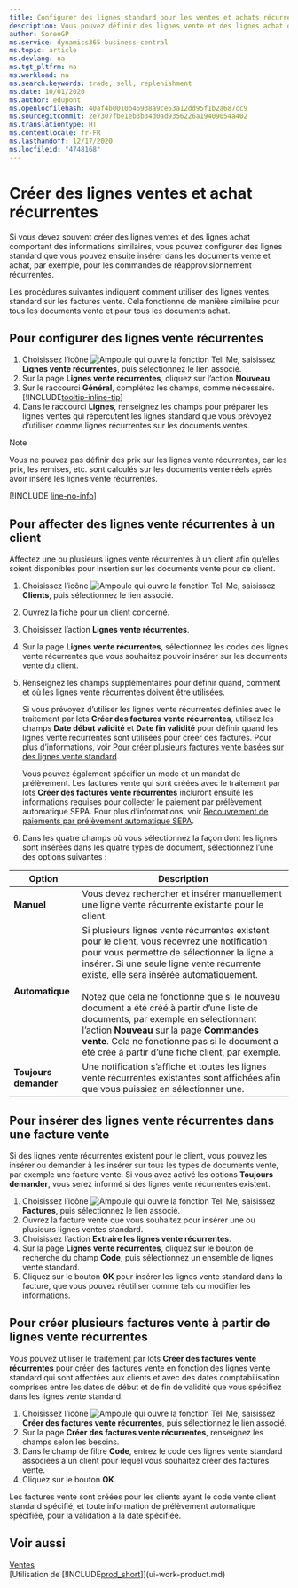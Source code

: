 ```yaml
---
title: Configurer des lignes standard pour les ventes et achats récurrents| Microsoft
description: Vous pouvez définir des lignes vente et des lignes achat que vous utilisez fréquemment et les insérer dans des documents achat et vente pour remplir rapidement les lignes avec des informations standard.
author: SorenGP
ms.service: dynamics365-business-central
ms.topic: article
ms.devlang: na
ms.tgt_pltfrm: na
ms.workload: na
ms.search.keywords: trade, sell, replenishment
ms.date: 10/01/2020
ms.author: edupont
ms.openlocfilehash: 40af4b0010b46938a9ce53a12dd95f1b2a687cc9
ms.sourcegitcommit: 2e7307fbe1eb3b34d0ad9356226a19409054a402
ms.translationtype: HT
ms.contentlocale: fr-FR
ms.lasthandoff: 12/17/2020
ms.locfileid: "4748168"
---
```

# <a name="create-recurring-sales-and-purchase-lines"></a>Créer des lignes ventes et achat récurrentes
Si vous devez souvent créer des lignes ventes et des lignes achat comportant des informations similaires, vous pouvez configurer des lignes standard que vous pouvez ensuite insérer dans les documents vente et achat, par exemple, pour les commandes de réapprovisionnement récurrentes.  

Les procédures suivantes indiquent comment utiliser des lignes ventes standard sur les factures vente. Cela fonctionne de manière similaire pour tous les documents vente et pour tous les documents achat.  

## <a name="to-set-up-recurring-sales-lines"></a>Pour configurer des lignes vente récurrentes

1. Choisissez l’icône ![Ampoule qui ouvre la fonction Tell Me](media/ui-search/search_small.png "Dites-moi ce que vous voulez faire"), saisissez **Lignes vente récurrentes**, puis sélectionnez le lien associé.  
2. Sur la page **Lignes vente récurrentes**, cliquez sur l’action **Nouveau**.  
3. Sur le raccourci **Général**, complétez les champs, comme nécessaire. [!INCLUDE[tooltip-inline-tip](includes/tooltip-inline-tip_md.md)]  
4. Dans le raccourci **Lignes**, renseignez les champs pour préparer les lignes ventes qui répercutent les lignes standard que vous prévoyez d’utiliser comme lignes récurrentes sur les documents ventes.  

> [!NOTE]
> Vous ne pouvez pas définir des prix sur les lignes vente récurrentes, car les prix, les remises, etc. sont calculés sur les documents vente réels après avoir inséré les lignes vente récurrentes.

[!INCLUDE [line-no-info](includes/line-no-info.md)]

## <a name="to-assign-recurring-sales-lines-to-a-customer"></a>Pour affecter des lignes vente récurrentes à un client

Affectez une ou plusieurs lignes vente récurrentes à un client afin qu’elles soient disponibles pour insertion sur les documents vente pour ce client.

1. Choisissez l’icône ![Ampoule qui ouvre la fonction Tell Me](media/ui-search/search_small.png "Dites-moi ce que vous voulez faire"), saisissez **Clients**, puis sélectionnez le lien associé.
2. Ouvrez la fiche pour un client concerné.
3. Choisissez l’action **Lignes vente récurrentes**.
4. Sur la page **Lignes vente récurrentes**, sélectionnez les codes des lignes vente récurrentes que vous souhaitez pouvoir insérer sur les documents vente du client.
5. Renseignez les champs supplémentaires pour définir quand, comment et où les lignes vente récurrentes doivent être utilisées.  

    Si vous prévoyez d’utiliser les lignes vente récurrentes définies avec le traitement par lots **Créer des factures vente récurrentes**, utilisez les champs **Date début validité** et **Date fin validité** pour définir quand les lignes vente récurrentes sont utilisées pour créer des factures. Pour plus d’informations, voir [Pour créer plusieurs factures vente basées sur des lignes vente standard](sales-how-work-standard-lines.md#to-create-multiple-sales-invoices-based-on-recurring-sales-lines).

    Vous pouvez également spécifier un mode et un mandat de prélèvement. Les factures vente qui sont créées avec le traitement par lots **Créer des factures vente récurrentes** incluront ensuite les informations requises pour collecter le paiement par prélèvement automatique SEPA. Pour plus d’informations, voir [Recouvrement de paiements par prélèvement automatique SEPA](finance-collect-payments-with-sepa-direct-debit.md).

6. Dans les quatre champs où vous sélectionnez la façon dont les lignes sont insérées dans les quatre types de document, sélectionnez l’une des options suivantes :

|Option|Description|
|------|-----------|
|**Manuel**|Vous devez rechercher et insérer manuellement une ligne vente récurrente existante pour le client.|
|**Automatique**|Si plusieurs lignes vente récurrentes existent pour le client, vous recevrez une notification pour vous permettre de sélectionner la ligne à insérer. Si une seule ligne vente récurrente existe, elle sera insérée automatiquement.<br /><br />Notez que cela ne fonctionne que si le nouveau document a été créé à partir d’une liste de documents, par exemple en sélectionnant l’action **Nouveau** sur la page **Commandes vente**. Cela ne fonctionne pas si le document a été créé à partir d’une fiche client, par exemple.|
|**Toujours demander**|Une notification s’affiche et toutes les lignes vente récurrentes existantes sont affichées afin que vous puissiez en sélectionner une.

## <a name="to-insert-recurring-sales-lines-on-a-sales-invoice"></a>Pour insérer des lignes vente récurrentes dans une facture vente

Si des lignes vente récurrentes existent pour le client, vous pouvez les insérer ou demander à les insérer sur tous les types de documents vente, par exemple une facture vente. Si vous avez activé les options **Toujours demander**, vous serez informé si des lignes vente récurrentes existent.

1. Choisissez l’icône ![Ampoule qui ouvre la fonction Tell Me](media/ui-search/search_small.png "Dites-moi ce que vous voulez faire"), saisissez **Factures**, puis sélectionnez le lien associé.
2. Ouvrez la facture vente que vous souhaitez pour insérer une ou plusieurs lignes ventes standard.
3. Choisissez l’action **Extraire les lignes vente récurrentes**.
4. Sur la page **Lignes vente récurrentes**, cliquez sur le bouton de recherche du champ **Code**, puis sélectionnez un ensemble de lignes vente standard.
5. Cliquez sur le bouton **OK** pour insérer les lignes vente standard dans la facture, que vous pouvez réutiliser comme tels ou modifier les informations.

## <a name="to-create-multiple-sales-invoices-based-on-recurring-sales-lines"></a>Pour créer plusieurs factures vente à partir de lignes vente récurrentes
Vous pouvez utiliser le traitement par lots **Créer des factures vente récurrentes** pour créer des factures vente en fonction des lignes vente standard qui sont affectées aux clients et avec des dates comptabilisation comprises entre les dates de début et de fin de validité que vous spécifiez dans les lignes vente standard.

1. Choisissez l’icône ![Ampoule qui ouvre la fonction Tell Me](media/ui-search/search_small.png "Dites-moi ce que vous voulez faire"), saisissez **Créer des factures vente récurrentes**, puis sélectionnez le lien associé.
2. Sur la page **Créer des factures vente récurrentes**, renseignez les champs selon les besoins.
3. Dans le champ de filtre **Code**, entrez le code des lignes vente standard associées à un client pour lequel vous souhaitez créer des factures vente.
4. Cliquez sur le bouton **OK**.

Les factures vente sont créées pour les clients ayant le code vente client standard spécifié, et toute information de prélèvement automatique spécifiée, pour la validation à la date spécifiée.

## <a name="see-also"></a>Voir aussi

[Ventes](sales-manage-sales.md)  
[Utilisation de [!INCLUDE[prod_short](includes/prod_short.md)]](ui-work-product.md)  
